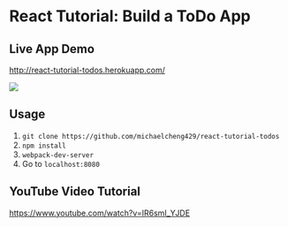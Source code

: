# React Tutorial: Build a ToDo App

## Live App Demo


<a href="http://react-tutorial-todos.herokuapp.com/" target="_blank">http://react-tutorial-todos.herokuapp.com/</a>

<img src="http://i288.photobucket.com/albums/ll175/michaelcheng429/Screen%20Shot%202016-02-06%20at%201.25.51%20PM_zpszgpxpdks.png" />

## Usage
1. `git clone https://github.com/michaelcheng429/react-tutorial-todos`
2. `npm install`
3. `webpack-dev-server`
4. Go to `localhost:8080`

## YouTube Video Tutorial

<a href="https://www.youtube.com/watch?v=IR6smI_YJDE" target="_blank">https://www.youtube.com/watch?v=IR6smI_YJDE</a>
